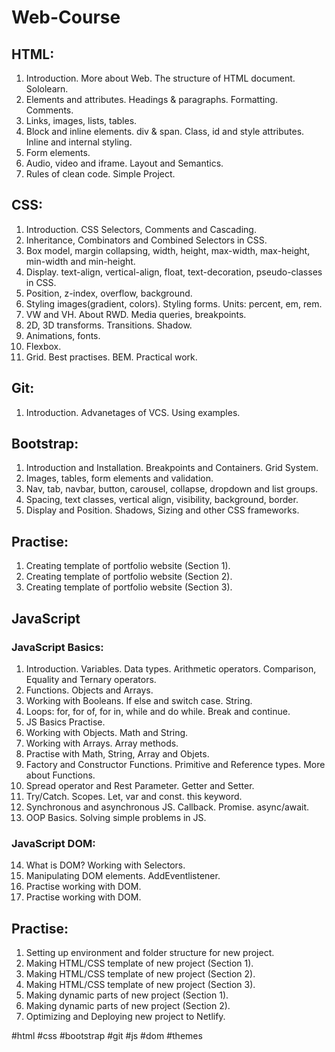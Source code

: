 # Web-Course

## HTML:

1. Introduction. More about Web. The structure of HTML document. Sololearn.
2. Elements and attributes. Headings & paragraphs. Formatting. Comments.
3. Links, images, lists, tables.
4. Block and inline elements. div & span. Class, id and style attributes. Inline and internal styling.
5. Form elements.
6. Audio, video and iframe. Layout and Semantics.
7. Rules of clean code. Simple Project.

## CSS:

1. Introduction. CSS Selectors, Comments and Cascading.
2. Inheritance, Combinators and Combined Selectors in CSS.
3. Box model, margin collapsing, width, height, max-width, max-height, min-width and min-height.
4. Display. text-align, vertical-align, float, text-decoration, pseudo-classes in CSS.
5. Position, z-index, overflow, background.
6. Styling images(gradient, colors). Styling forms. Units: percent, em, rem.
7. VW and VH. About RWD. Media queries, breakpoints.
8. 2D, 3D transforms. Transitions. Shadow.
9. Animations, fonts.
10. Flexbox.
11. Grid. Best practises. BEM. Practical work.

## Git:

1. Introduction. Advanetages of VCS. Using examples.

## Bootstrap:

1. Introduction and Installation. Breakpoints and Containers. Grid System.
2. Images, tables, form elements and validation.
3. Nav, tab, navbar, button, carousel, collapse, dropdown and list groups.
4. Spacing, text classes, vertical align, visibility, background, border.
5. Display and Position. Shadows, Sizing and other CSS frameworks.

## Practise:

1. Creating template of portfolio website (Section 1).
2. Creating template of portfolio website (Section 2).
3. Creating template of portfolio website (Section 3).

## JavaScript

### JavaScript Basics:

1. Introduction. Variables. Data types. Arithmetic operators. Comparison, Equality and Ternary operators.
2. Functions. Objects and Arrays.
3. Working with Booleans. If else and switch case. String.
4. Loops: for, for of, for in, while and do while. Break and continue.
5. JS Basics Practise.
6. Working with Objects. Math and String.
7. Working with Arrays. Array methods.
8. Practise with Math, String, Array and Objets.
9. Factory and Constructor Functions. Primitive and Reference types. More about Functions. 
10. Spread operator and Rest Parameter. Getter and Setter.
11. Try/Catch. Scopes. Let, var and const. this keyword.
12. Synchronous and asynchronous JS. Callback. Promise. async/await.
13. OOP Basics. Solving simple problems in JS.

### JavaScript DOM:

14. What is DOM? Working with Selectors.
15. Manipulating DOM elements. AddEventlistener.
16. Practise working with DOM.
17. Practise working with DOM.

## Practise:

1. Setting up environment and folder structure for new project.
2. Making HTML/CSS template of new project (Section 1).
3. Making HTML/CSS template of new project (Section 2).
4. Making HTML/CSS template of new project (Section 3).
5. Making dynamic parts of new project (Section 1).
6. Making dynamic parts of new project (Section 2).
7. Optimizing and Deploying new project to Netlify.

#html #css #bootstrap #git #js #dom #themes
